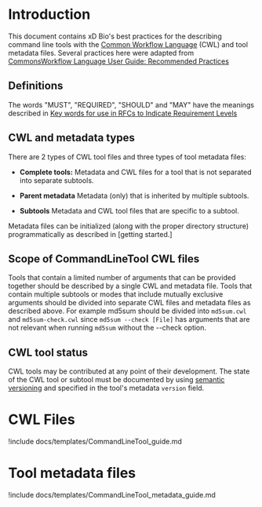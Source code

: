 # Introduction

This document contains xD Bio's best practices for the describing command line tools with the
[Common Workflow Language](https://github.com/common-workflow-language/common-workflow-language) (CWL) and tool metadata
files.
Several practices here were adapted from 
[CommonsWorkflow Language User Guide: Recommended Practices](http://www.commonwl.org/user_guide/rec-practices/)

## Definitions

The words "MUST", "REQUIRED",  "SHOULD" and "MAY" have the meanings described in 
[Key words for use in RFCs to Indicate Requirement Levels](https://www.ietf.org/rfc/rfc2119.txt)

## CWL and metadata types 

There are 2 types of CWL tool files and three types of tool metadata files:

-  **Complete tools:** 
Metadata and CWL files for a tool that is not separated into separate subtools. 

-  **Parent metadata** 
 Metadata (only) that is inherited by multiple subtools.
 
- **Subtools**
Metadata and CWL tool files that are specific to a subtool. 

Metadata files can be initialized (along with the proper directory structure) programmatically as described in [getting started.]

## Scope of CommandLineTool CWL files

Tools that contain a limited number of arguments that can be provided together should be described by a single CWL and metadata file. Tools that contain multiple subtools or modes that include mutually exclusive arguments should be divided into 
separate CWL files and metadata files as described above. For example md5sum should be divided into `md5sum.cwl` and `md5sum-check.cwl` since `md5sum --check [File]` 
has arguments that are not relevant when running `md5sum`  without the --check option.

## CWL tool status

CWL tools may be contributed at any point of their development. 
The state of the CWL tool or subtool must be documented by using 
[semantic versioning](https://semver.org/spec/v2.0.0.html) and specified in the tool's metadata `version` field.


# CWL Files

!include docs/templates/CommandLineTool_guide.md

# Tool metadata files

!include docs/templates/CommandLineTool_metadata_guide.md